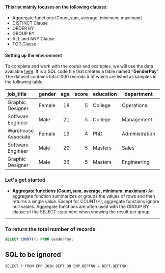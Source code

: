 
#### This list mainly focuses on the following clauses:
  * Aggregate functions (Count,sum, average, minimum, maximum)
  * DISTINCT Clause
  * ORDER BY
  * GROUP BY
  * ALL and ANY Clause
  * TOP Clause

#### Setting up the environment
To complete and work with the codes and examples, we will use the data available [here](https://github.com/ms4hafiz/SQL-notes/blob/main/GenderPay.sql). It is a SQL code file that creates a table named "**GenderPay**".  The dataset contains total 1000 recrods 5 of which are listed as samples in the following table:

|job_title     |gender    |age    |score     |education    |department    | seniority  | base_pay   | bonus  |
|:-------------|----------|------:|---------:|-------------|--------------|-----------:|-----------:|-------:|
|Graphic Designer|	Female	|18	    |5	        |College	     |Operations    |	2          |	42363      |	9938   |
|Software Engineer|	Male	|21|	5|	College|	Management|	5|	108476|	11128|
|Warehouse Associate|	Female	|19	|4	|PhD	|Administration|	5	|90208|	9268|
|Software Engineer	|Male	|20|	5	|Masters|	Sales|	4	|108080	|10154|
|Graphic Designer|	Male|	26|	5|	Masters	|Engineering|	5	|99464|	9319|


### Let's get started

* **Aggregate functions (Count,sum, average, minimum, maximum)**
An aggregate function summarizes or groups the values of rows and then returns a single value. Except for COUNT(*), aggregate functions ignore null values. Aggregate functions are often used with the GROUP BY clause of the SELECT statement when showing the result per group.
----
### To return the total number of records 

``` sql
SELECT COUNT(*) FROM GenderPay;
``` 
 
## SQL to be ignored
 
```
SELECT * FROM EMP JOIN DEPT ON EMP.DEPTNO = DEPT.DEPTNO;
```

